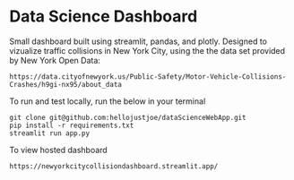# Data Science Dashboard

Small dashboard built using streamlit, pandas, and plotly. Designed to vizualize traffic collisions in New York City, using the the data set provided by New York Open Data: 

```https://data.cityofnewyork.us/Public-Safety/Motor-Vehicle-Collisions-Crashes/h9gi-nx95/about_data```


To run and test locally, run the below in your terminal

```
git clone git@github.com:hellojustjoe/dataScienceWebApp.git
pip install -r requirements.txt
streamlit run app.py
```

To view hosted dashboard

```https://newyorkcitycollisiondashboard.streamlit.app/```
